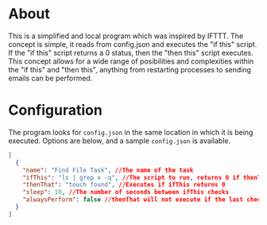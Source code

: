 # About

This is a simplified and local program which was inspired by IFTTT. The concept is simple, it reads from config.json and executes the "if this" script. If the "if this" script returns a 0 status, then the "then this" script executes. This concept allows for a wide range of posibilities and complexities within the "if this" and "then this", anything from restarting processes to sending emails can be performed.

# Configuration

The program looks for `config.json` in the same location in which it is being executed. Options are below, and a sample `config.json` is available.

```json
[
  {
    "name": "Find File Task", //The name of the task
    "ifThis": "ls | grep x -q", //The script to run, returns 0 if thenThat should execute
    "thenThat": "touch found", //Executes if ifThis returns 0
    "sleep": 10, //The number of seconds between ifThis checks
    "alwaysPerform": false //thenThat will not execute if the last check returned 0 and the current one returns 0.
  }
]
```
